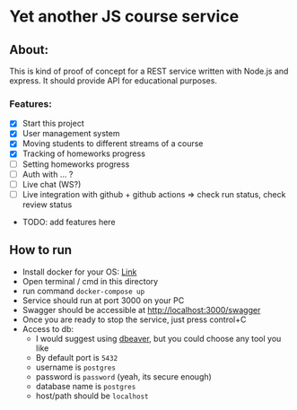 # Yet another JS course service

## About:
This is kind of proof of concept for a REST service written with Node.js and 
express. It should provide API for educational purposes.

### Features:

 - [x] Start this project
 - [x] User management system
 - [x] Moving students to different streams of a course
 - [x] Tracking of homeworks progress
 - [ ] Setting homeworks progress
 - [ ] Auth with ... ?
 - [ ] Live chat (WS?)
 - [ ] Live integration with github + github actions => check run status, check review status
 - TODO: add features here

## How to run

 * Install docker for your OS: [Link](https://www.docker.com/)
 * Open terminal / cmd in this directory
 * run command `docker-compose up`
 * Service should run at port 3000 on your PC
 * Swagger should be accessible at [http://localhost:3000/swagger](http://localhost:3000/swagger)
 * Once you are ready to stop the service, just press control+C
 * Access to db: 
   * I would suggest using [dbeaver](https://dbeaver.io/download/), but you could choose any tool you like 
   * By default port is `5432`
   * username is `postgres`
   * password is `password` (yeah, its secure enough)
   * database name is `postgres`
   * host/path should be `localhost`
